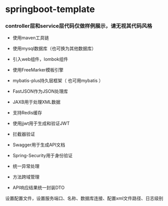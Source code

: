# springboot-template

### **controller层和service层代码仅做样例展示，请无视其代码风格**

- 使用maven工具链
- 使用mysql数据库（也可换为其他数据库）
- 引入web组件，lombok组件

- 使用FreeMarker模板引擎

- mybatis-plus持久层框架（ 也可用mybatis ）

- FastJSON作为JSON处理库

- JAXB用于处理XML数据

- 支持Redis缓存

- 使用jjwt用于生成和验证JWT

- 拦截器验证

- Swagger用于生成API文档

- Spring-Security用于身份验证

- 统一异常处理

- 方法跨域管理

- API响应结果统一封装DTO


设置配置文件，设置服务端口、名称、数据库连接、配置xml文件路径、日志级别
